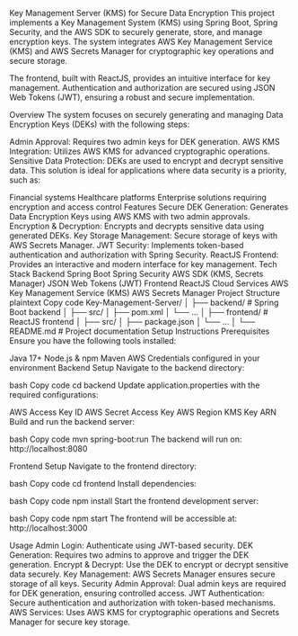 Key Management Server (KMS) for Secure Data Encryption
This project implements a Key Management System (KMS) using Spring Boot, Spring Security, and the AWS SDK to securely generate, store, and manage encryption keys. The system integrates AWS Key Management Service (KMS) and AWS Secrets Manager for cryptographic key operations and secure storage.

The frontend, built with ReactJS, provides an intuitive interface for key management. Authentication and authorization are secured using JSON Web Tokens (JWT), ensuring a robust and secure implementation.

Overview
The system focuses on securely generating and managing Data Encryption Keys (DEKs) with the following steps:

Admin Approval: Requires two admin keys for DEK generation.
AWS KMS Integration: Utilizes AWS KMS for advanced cryptographic operations.
Sensitive Data Protection: DEKs are used to encrypt and decrypt sensitive data.
This solution is ideal for applications where data security is a priority, such as:

Financial systems
Healthcare platforms
Enterprise solutions requiring encryption and access control
Features
Secure DEK Generation: Generates Data Encryption Keys using AWS KMS with two admin approvals.
Encryption & Decryption: Encrypts and decrypts sensitive data using generated DEKs.
Key Storage Management: Secure storage of keys with AWS Secrets Manager.
JWT Security: Implements token-based authentication and authorization with Spring Security.
ReactJS Frontend: Provides an interactive and modern interface for key management.
Tech Stack
Backend
Spring Boot
Spring Security
AWS SDK (KMS, Secrets Manager)
JSON Web Tokens (JWT)
Frontend
ReactJS
Cloud Services
AWS Key Management Service (KMS)
AWS Secrets Manager
Project Structure
plaintext
Copy code
Key-Management-Server/
│
├── backend/           # Spring Boot backend
│   ├── src/
│   ├── pom.xml
│   └── ...
│
├── frontend/          # ReactJS frontend
│   ├── src/
│   ├── package.json
│   └── ...
│
└── README.md          # Project documentation
Setup Instructions
Prerequisites
Ensure you have the following tools installed:

Java 17+
Node.js & npm
Maven
AWS Credentials configured in your environment
Backend Setup
Navigate to the backend directory:

bash
Copy code
cd backend
Update application.properties with the required configurations:

AWS Access Key ID
AWS Secret Access Key
AWS Region
KMS Key ARN
Build and run the backend server:

bash
Copy code
mvn spring-boot:run
The backend will run on: http://localhost:8080

Frontend Setup
Navigate to the frontend directory:

bash
Copy code
cd frontend
Install dependencies:

bash
Copy code
npm install
Start the frontend development server:

bash
Copy code
npm start
The frontend will be accessible at: http://localhost:3000

Usage
Admin Login: Authenticate using JWT-based security.
DEK Generation: Requires two admins to approve and trigger the DEK generation.
Encrypt & Decrypt: Use the DEK to encrypt or decrypt sensitive data securely.
Key Management: AWS Secrets Manager ensures secure storage of all keys.
Security
Admin Approval: Dual admin keys are required for DEK generation, ensuring controlled access.
JWT Authentication: Secure authentication and authorization with token-based mechanisms.
AWS Services: Uses AWS KMS for cryptographic operations and Secrets Manager for secure key storage.
